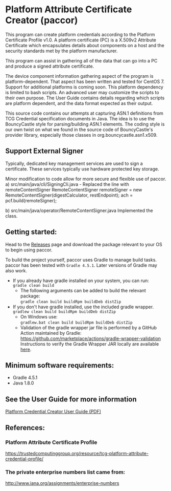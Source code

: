 # Platform Attribute Certificate Creator (paccor)
This program can create platform credentials according to the Platform Certificate Profile v1.0. A platform certificate (PC) is a X.509v2 Attribute Certificate which encapsulates details about components on a host and the security standards met by the platform manufacturer.

This program can assist in gathering all of the data that can go into a PC and produce a signed attribute certificate.

The device component information gathering aspect of the program is platform-dependent.  That aspect has been written and tested for CentOS 7.  Support for additional platforms is coming soon.  This platform dependency is limited to bash scripts.  An advanced user may customize the scripts to their own purpose.  The User Guide contains details regarding which scripts are platform dependent, and the data format expected as their output.

This source code contains our attempts at capturing ASN.1 definitions from TCG Credential specification documents in Java. The idea is to use the BouncyCastle style for parsing/building ASN.1 elements. The coding style is our own twist on what we found in the source code of BouncyCastle's provider library, especially those classes in org.bouncycastle.asn1.x509.

## Support External Signer 
Typically, dedicated key management services are used to sign a certificate. These services typically use hardware protected key storage. 

Minor modification to code allow for more secure and flexible use of paccor.
  a) src/main/java/cli/SigningCli.java - 
       Replaced the line with remoteContentSigner
       RemoteContentSigner remoteSigner = new RemoteContentSigner(digestCalculator, restEndpoint);
       ach = pcf.build(remoteSigner);
 
  b) src/main/java/operator/RemoteContentSigner.java
      Implemented the class.
## Getting started:
Head to the [Releases](https://github.com/nsacyber/paccor/releases) page and download the package relevant to your OS to begin using paccor.

To build the project yourself, paccor uses Gradle to manage build tasks. paccor has been tested with ```Gradle 4.5.1```. Later versions of Gradle may also work.
* If you already have gradle installed on your system, you can run:<br/> 
```gradle clean build```
  * The following arguments can be added to build the relevant package:<br/>
  ```gradle clean build buildRpm buildDeb distZip```
* If you don't have gradle installed, use the included gradle wrapper.<br/>
```gradlew clean build buildRpm buildDeb distZip```
  * On Windows use:<br/>
  ```gradlew.bat clean build buildRpm buildDeb distZip```
  * Validation of the gradle wrapper jar file is performed by a GitHub Action maintained by Gradle:<br/>
  https://github.com/marketplace/actions/gradle-wrapper-validation<br/>
  Instructions to verify the Gradle Wrapper JAR locally are available [here](https://docs.gradle.org/current/userguide/gradle_wrapper.html#wrapper_checksum_verification).

## Minimum software requirements:
* Gradle 4.5.1
* Java 1.8.0

## See the User Guide for more information
[Platform Credential Creator User Guide (PDF)](docs/platformCertificateCreator.pdf)

## References:
### Platform Attribute Certificate Profile
https://trustedcomputinggroup.org/resource/tcg-platform-attribute-credential-profile/

### The private enterprise numbers list came from:
http://www.iana.org/assignments/enterprise-numbers



